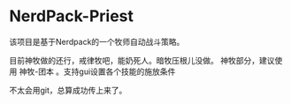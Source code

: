 # NerdPack-Priest
该项目是基于Nerdpack的一个牧师自动战斗策略。

目前神牧做的还行，戒律牧吧，能奶死人。暗牧压根儿没做。
神牧部分，建议使用 神牧-团本 。支持gui设置各个技能的施放条件



不太会用git，总算成功传上来了。

